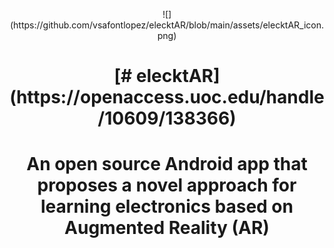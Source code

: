<p align="center">
![](https://github.com/vsafontlopez/elecktAR/blob/main/assets/elecktAR_icon.png)
</p>

<h1 align="center">
[# elecktAR](https://openaccess.uoc.edu/handle/10609/138366)
</h1>

<h1 align="center">
An open source Android app that proposes a novel approach for learning electronics based on Augmented Reality (AR)
</h1>

